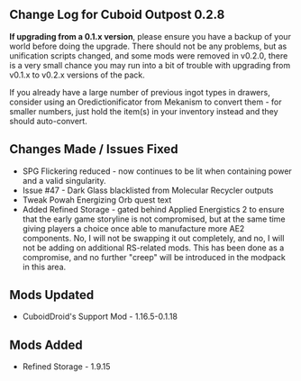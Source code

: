 ## Change Log for Cuboid Outpost 0.2.8

**If upgrading from a 0.1.x version**, please ensure you have a backup of your world before doing the upgrade. There should not be any problems, but as unification scripts changed, and some mods were removed in v0.2.0, there is a very small chance you may run into a bit of trouble with upgrading from v0.1.x to v0.2.x versions of the pack.

If you already have a large number of previous ingot types in drawers, consider using an Oredictionificator from Mekanism to convert them - for smaller numbers, just hold the item(s) in your inventory instead and they should auto-convert.

## Changes Made / Issues Fixed

- SPG Flickering reduced - now continues to be lit when containing power and a valid singularity.
- Issue #47 - Dark Glass blacklisted from Molecular Recycler outputs
- Tweak Powah Energizing Orb quest text
- Added Refined Storage - gated behind Applied Energistics 2 to ensure that the early game storyline is not compromised, but at the same time giving players a choice once able to manufacture more AE2 components. No, I will not be swapping it out completely, and no, I will not be adding on additional RS-related mods. This has been done as a compromise, and no further "creep" will be introduced in the modpack in this area.

## Mods Updated

- CuboidDroid's Support Mod - 1.16.5-0.1.18

## Mods Added

- Refined Storage - 1.9.15
